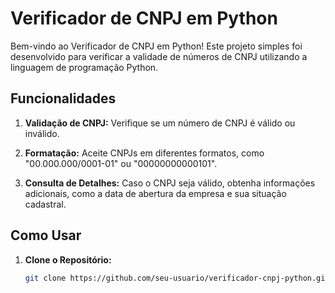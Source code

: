 # Verificador de CNPJ em Python

Bem-vindo ao Verificador de CNPJ em Python! Este projeto simples foi desenvolvido para verificar a validade de números de CNPJ utilizando a linguagem de programação Python.

## Funcionalidades

1. **Validação de CNPJ:** Verifique se um número de CNPJ é válido ou inválido.

2. **Formatação:** Aceite CNPJs em diferentes formatos, como "00.000.000/0001-01" ou "00000000000101".

3. **Consulta de Detalhes:** Caso o CNPJ seja válido, obtenha informações adicionais, como a data de abertura da empresa e sua situação cadastral.

## Como Usar

1. **Clone o Repositório:**
   ```bash
   git clone https://github.com/seu-usuario/verificador-cnpj-python.git
